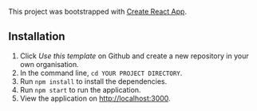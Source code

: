 This project was bootstrapped with [Create React App](https://github.com/facebook/create-react-app).

## Installation

1. Click *Use this template* on Github and create a new repository in your own organisation.
2. In the command line, <code>cd YOUR PROJECT DIRECTORY</code>.
3. Run <code>npm install</code> to install the dependencies.
4. Run <code>npm start</code> to run the application.
5. View the application on [http://localhost:3000](http://localhost:3000).
